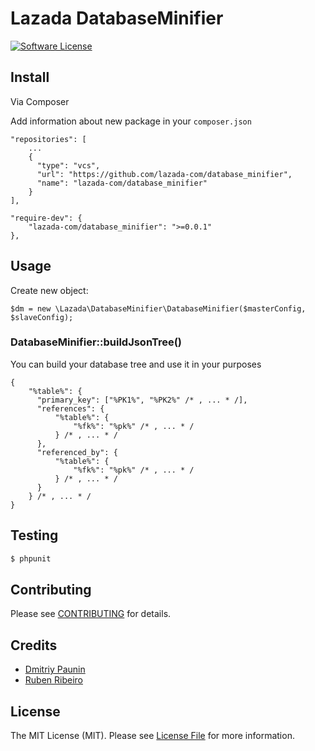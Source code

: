 # Lazada DatabaseMinifier

[![Software License](https://img.shields.io/badge/license-MIT-brightgreen.svg?style=flat-square)](LICENSE.md)

## Install

Via Composer

Add information about new package in your `composer.json`

    "repositories": [
        ...
        {
          "type": "vcs",
          "url": "https://github.com/lazada-com/database_minifier",
          "name": "lazada-com/database_minifier"
        }
    ],
    
    "require-dev": {
        "lazada-com/database_minifier": ">=0.0.1"
    },

## Usage

Create new object:

    $dm = new \Lazada\DatabaseMinifier\DatabaseMinifier($masterConfig, $slaveConfig);

### DatabaseMinifier::buildJsonTree()

You can build your database tree and use it in your purposes

    {
        "%table%": {
          "primary_key": ["%PK1%", "%PK2%" /* , ... * /],
          "references": {
              "%table%": {
                  "%fk%": "%pk%" /* , ... * /
              } /* , ... * /
          },
          "referenced_by": {
              "%table%": {
                  "%fk%": "%pk%" /* , ... * /
              } /* , ... * /
          }
        } /* , ... * /
    }

## Testing

``` bash
$ phpunit
```

## Contributing

Please see [CONTRIBUTING](./CONTRIBUTING.md) for details.

## Credits

- [Dmitriy Paunin](https://github.com/paunin)
- [Ruben Ribeiro](https://github.com/rmribeiro)

## License

The MIT License (MIT). Please see [License File](LICENSE.md) for more information.

